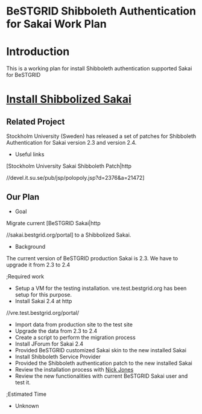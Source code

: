 # BeSTGRID Shibboleth Authentication for Sakai Work Plan

# Introduction

This is a working plan for install Shibboleth authentication supported Sakai for BeSTGRID

# [Install Shibbolized Sakai](http://support.csi.ac.nz:8080/browse/BG-96)

## Related Project

Stockholm University (Sweden) has released a set of patches for Shibboleth Authentication for Sakai version 2.3 and version 2.4.

- Useful links

[Stockholm University Sakai Shibboleth Patch|http

//devel.it.su.se/pub/jsp/polopoly.jsp?d=2376&a=21472]

## Our Plan

- Goal

Migrate current [BeSTGRID Sakai|http

//sakai.bestgrid.org/portal] to a Shibbolized Sakai.

- Background

The current version of BeSTGRID production Sakai is 2.3. We have to upgrade it from 2.3 to 2.4

;Required work

- Setup a VM for the testing installation. vre.test.bestgrid.org has been setup for this purpose.
- Install Sakai 2.4 at http

//vre.test.bestgrid.org/portal/
- Import data from production site to the test site
- Upgrade the data from 2.3 to 2.4
- Create a script to perform the migration process
- Install JForum for Sakai 2.4
- Provided BeSTGRID customized Sakai skin to the new installed Sakai
- Install Shibboleth Service Provider
- Provided the Shibboleth authentication patch to the new installed Sakai
- Review the installation process with [Nick Jones](nickdjonesbestgridorg.md)
- Review the new functionalities with current BeSTGRID Sakai user and test it.

;Estimated Time

- Unknown
